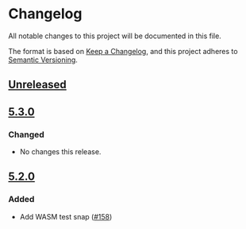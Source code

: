 # Changelog
All notable changes to this project will be documented in this file.

The format is based on [Keep a Changelog](https://keepachangelog.com/en/1.0.0/),
and this project adheres to [Semantic Versioning](https://semver.org/spec/v2.0.0.html).

## [Unreleased]

## [5.3.0]
### Changed
- No changes this release.

## [5.2.0]
### Added
- Add WASM test snap ([#158](https://github.com/MetaMask/test-snaps/pull/158))

[Unreleased]: https://github.com/MetaMask/test-snaps/compare/v5.3.0...HEAD
[5.3.0]: https://github.com/MetaMask/test-snaps/compare/v5.2.0...v5.3.0
[5.2.0]: https://github.com/MetaMask/test-snaps/releases/tag/v5.2.0
